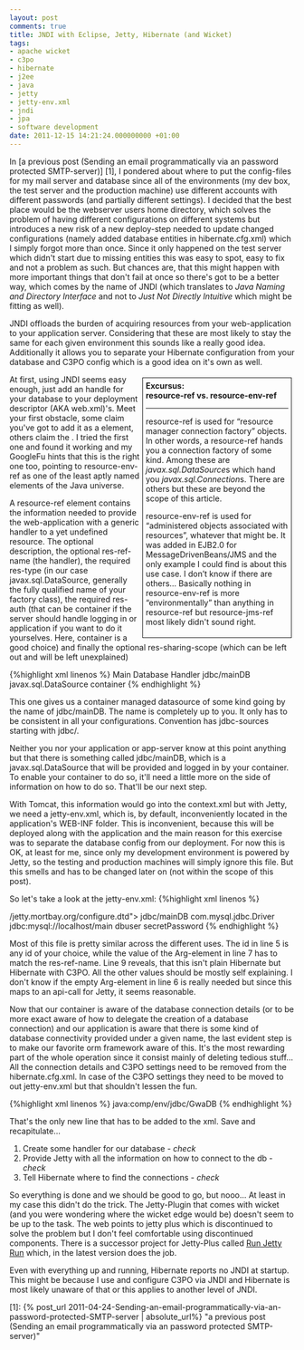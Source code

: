 ```yaml
---
layout: post
comments: true
title: JNDI with Eclipse, Jetty, Hibernate (and Wicket)
tags:
- apache wicket
- c3po
- hibernate
- j2ee
- java
- jetty
- jetty-env.xml
- jndi
- jpa
- software development
date: 2011-12-15 14:21:24.000000000 +01:00
---
```

In [a previous post (Sending an email programmatically via an password protected SMTP-server)] [1], I pondered about where to put the config-files for my mail server and database since all of the environments (my dev box, the test server and the production machine) use different accounts with different passwords (and partially different settings). I decided that the best place would be the webserver users home directory, which solves the problem of having different configurations on different systems but introduces a new risk of a new deploy-step needed to update changed configurations (namely added database entities in hibernate.cfg.xml) which I simply forgot more than once. Since it only happened on the test server which didn't start due to missing entities this was easy to spot, easy to fix and not a problem as such. But chances are, that this might happen with more important things that don't fail at once so there's got to be a better way, which comes by the name of JNDI (which translates to *Java Naming and Directory Interface* and not to *Just Not Directly Intuitive* which might be fitting as well).


JNDI offloads the burden of acquiring resources from your web-application to your application server. Considering that these are most likely to stay the same for each given environment this sounds like a really good idea. Additionally it allows you to separate your Hibernate configuration from your database and C3PO config which is a good idea on it's own as well.

<div style="float: right; width: 50%; border-width: 1px; border-style: solid; margin: 5px; padding: 5px;">
<strong>Excursus: <br />resource-ref vs. resource-env-ref</strong>

<hr />

resource-ref is used for “resource manager connection factory” objects. In other words, a resource-ref hands you a connection factory of some kind. Among these are <em>javax.sql.DataSource</em>s which hand you <em>javax.sql.Connection</em>s. There are others but these are beyond the scope of this article.

resource-env-ref is used for “administered objects associated with resources”, whatever that might be. It was added in EJB2.0 for MessageDrivenBeans/JMS and the only example I could find is about this use case. I don’t know if there are others… Basically nothing in resource-env-ref is more “environmentally” than anything in resource-ref but resource-jms-ref most likely didn't sound right.
</div>

At first, using JNDI seems easy enough, just add an handle for your database to your deployment descriptor (AKA web.xml)'s. Meet your first obstacle, some claim you've got to add it as a <resource-ref></resource-ref> element, others claim the <resource-env-ref>. I tried the first one and found it working and my GoogleFu hints that this is the right one too, pointing to resource-env-ref as one of the least aptly named elements of the Java universe.

A resource-ref element contains the information needed to provide the web-application with a generic handler to a yet undefined resource. The optional description, the optional res-ref-name (the handler), the required res-type (in our case javax.sql.DataSource, generally the fully qualified name of your factory class), the required res-auth (that can be container if the server should handle logging in or application if you want to do it yourselves. Here, container is a good choice) and finally the optional res-sharing-scope (which can be left out and will be left unexplained)

{%highlight xml linenos %}
<resource-ref>
    <description>Main Database Handler</description>
    <res-ref-name>jdbc/mainDB</res-ref-name>
    <res-type>javax.sql.DataSource</res-type>
    <res-auth>container</res-auth>
</resource-ref></pre> 
{% endhighlight %}

This one gives us a container managed datasource of some kind going by the name of jdbc/mainDB. The name is completely up to you. It only has to be consistent in all your configurations. Convention has jdbc-sources starting with jdbc/.

Neither you nor your application or app-server know at this point anything but that there is something called jdbc/mainDB, which is a javax.sql.DataSource that will be provided and logged in by your container. To enable your container to do so, it'll need a little more on the side of information on how to do so. That'll be our next step.

With Tomcat, this information would go into the context.xml but with Jetty, we need a jetty-env.xml, which is, by default, inconveniently located in the application's WEB-INF folder. This is inconvenient, because this will be deployed along with the application and the main reason for this exercise was to separate the database config from our deployment. For now this is OK, at least for me, since only my development environment is powered by Jetty, so the testing and production machines will simply ignore this file. But this smells and has to be changed later on (not within the scope of this post).

So let's take a look at the jetty-env.xml: 
{%highlight xml linenos %}
<?xml version="1.0" encoding="UTF-8"?>
<!DOCTYPE Configure PUBLIC "-//Mort Bay Consulting//DTD Configure//EN"
    "http:/<!-- -->/jetty.mortbay.org/configure.dtd">

<Configure class="org.mortbay.jetty.webapp.WebAppContext">
    <New id="mainDB" class="org.mortbay.jetty.plus.naming.Resource">
    <Arg></Arg>
    <Arg>jdbc/mainDB</Arg>
    <Arg>
         <New class="com.mchange.v2.C3PO.ComboPooledDataSource">
                 <Set name="driverClass">com.mysql.jdbc.Driver</Set>
                 <Set name="jdbcUrl">jdbc:mysql://localhost/main</Set>
                 <Set name="user">dbuser</Set>
                 <Set name="password">secretPassword</Set>
        </New>
    </Arg>
    </New>
 </Configure></pre> 
{% endhighlight %}

Most of this file is pretty similar across the different uses. The id in line 5 is any id of your choice, while the value of the Arg-element in line 7 has to match the res-ref-name. Line 9 reveals, that this isn't plain Hibernate but Hibernate with C3PO. All the other values should be mostly self explaining. I don't know if the empty Arg-element in line 6 is really needed but since this maps to an api-call for Jetty, it seems reasonable.

Now that our container is aware of the database connection details (or to be more exact aware of how to delegate the creation of a database connection) and our application is aware that there is some kind of database connectivity provided under a given name, the last evident step is to make our favorite orm framework aware of this. It's the most rewarding part of the whole operation since it consist mainly of deleting tedious stuff... All the connection details and C3PO settings need to be removed from the hibernate.cfg.xml. In case of the C3PO settings they need to be moved to out jetty-env.xml but that shouldn't lessen the fun.

{%highlight xml linenos %}
<property name="hibernate.connection.datasource">java:comp/env/jdbc/GwaDB</property>
{% endhighlight %}
 
That's the only new line that has to be added to the xml. Save and recapitulate... 

1. Create some handler for our database - *check* 
2. Provide Jetty with all the information on how to connect to the db - *check* 
3. Tell Hibernate where to find the connections - *check* 

So everything is done and we should be good to go, but nooo... At least in my case this didn't do the trick. The Jetty-Plugin that comes with wicket (and you were wondering where the wicket edge would be) doesn't seem to be up to the task. The web points to jetty plus which is discontinued to solve the problem but I don't feel comfortable using discontinued components. There is a successor project for Jetty-Plus called [Run Jetty Run](http://code.google.com/p/run-jetty-run/) which, in the latest version does the job.

Even with everything up and running, Hibernate reports no JNDI at startup. This might be because I use and configure C3PO via JNDI and Hibernate is most likely unaware of that or this applies to another level of JNDI.

[1]: {% post_url 2011-04-24-Sending-an-email-programmatically-via-an-password-protected-SMTP-server | absolute_url%} 
            "a previous post (Sending an email programmatically via an password protected SMTP-server)"          